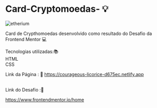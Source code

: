 # Card-Cryptomoedas- 💡

![etherium](https://user-images.githubusercontent.com/80266733/215796878-87a1cae7-ef0d-417b-80d1-8a72abe2bad1.png)





Card de Crypthomoedas desenvolvido como resultado  do  Desafio da  Frontend Mentor 💻


Tecnologias utilizadas:📚
<br>HTML<br>
CSS

Link da Página : 📌
https://courageous-licorice-d675ec.netlify.app

<br>Link do Desafio :📌

https://www.frontendmentor.io/home
